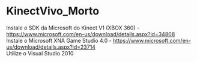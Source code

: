# KinectVivo_Morto

Instale o SDK da Microsoft do Kinect V1 (XBOX 360) - https://www.microsoft.com/en-us/download/details.aspx?id=34808<br />
Instale o Microsoft XNA Game Studio 4.0 - https://www.microsoft.com/en-us/download/details.aspx?id=23714<br />
Utilize o Visual Studio 2010<br />
